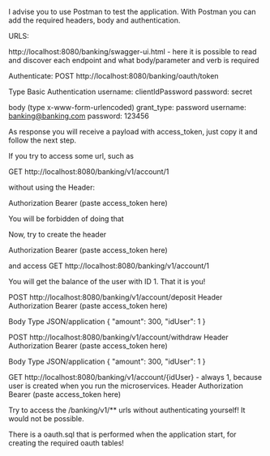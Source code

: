 I advise you  to use Postman to test the application. 
With Postman you can add the required headers, body and authentication.

URLS:

http://localhost:8080/banking/swagger-ui.html - here it is possible to read and discover each endpoint and what body/parameter and verb is required

Authenticate:
POST http://localhost:8080/banking/oauth/token

Type Basic Authentication
username: clientIdPassword
password: secret

body (type x-www-form-urlencoded)
grant_type: password
username: banking@banking.com
password: 123456

As response you will receive a payload with access_token, just copy it and follow the next step.

If you try to access some url, such as

GET http://localhost:8080/banking/v1/account/1

without using the Header:

Authorization Bearer (paste access_token here)

You will be forbidden of doing that

Now, try to create the header

Authorization Bearer (paste access_token here)

and access GET http://localhost:8080/banking/v1/account/1

You will get the balance of the user with ID 1. That it is you!

POST http://localhost:8080/banking/v1/account/deposit
Header
Authorization Bearer (paste access_token here)

Body Type JSON/application
{
  "amount": 300,
  "idUser": 1
}


POST http://localhost:8080/banking/v1/account/withdraw
Header
Authorization Bearer (paste access_token here)

Body Type JSON/application
{
  "amount": 300,
  "idUser": 1
}

GET http://localhost:8080/banking/v1/account/{idUser} - always 1, because user is created when you run the microservices.
Header
Authorization Bearer (paste access_token here)


Try to access the /banking/v1/** urls without authenticating yourself! It would not be possible.

There is a oauth.sql that is performed when the application start, for creating the required oauth tables! 





